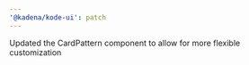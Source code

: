 ```yaml
---
'@kadena/kode-ui': patch
---
```


Updated the CardPattern component to allow for more flexible customization
